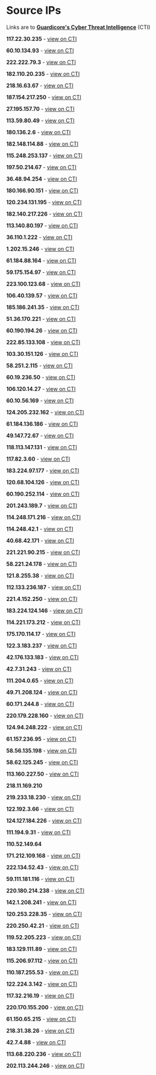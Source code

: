 # Source IPs

Links are to [**Guardicore's Cyber Threat Intelligence**](https://threatintelligence.guardicore.com) (CTI)

**117.22.30.235** - [view on CTI](https://threatintelligence.guardicore.com/ip/117.22.30.235)

**60.10.134.93** - [view on CTI](https://threatintelligence.guardicore.com/ip/60.10.134.93)

**222.222.79.3** - [view on CTI](https://threatintelligence.guardicore.com/ip/222.222.79.3)

**182.110.20.235** - [view on CTI](https://threatintelligence.guardicore.com/ip/182.110.20.235)

**218.16.63.67** - [view on CTI](https://threatintelligence.guardicore.com/ip/218.16.63.67)

**187.154.217.250** - [view on CTI](https://threatintelligence.guardicore.com/ip/187.154.217.250)

**27.195.157.70** - [view on CTI](https://threatintelligence.guardicore.com/ip/27.195.157.70)

**113.59.80.49** - [view on CTI](https://threatintelligence.guardicore.com/ip/113.59.80.49)

**180.136.2.6** - [view on CTI](https://threatintelligence.guardicore.com/ip/180.136.2.6)

**182.148.114.88** - [view on CTI](https://threatintelligence.guardicore.com/ip/182.148.114.88)

**115.248.253.137** - [view on CTI](https://threatintelligence.guardicore.com/ip/115.248.253.137)

**197.50.214.67** - [view on CTI](https://threatintelligence.guardicore.com/ip/197.50.214.67)

**36.48.94.254** - [view on CTI](https://threatintelligence.guardicore.com/ip/36.48.94.254)

**180.166.90.151** - [view on CTI](https://threatintelligence.guardicore.com/ip/180.166.90.151)

**120.234.131.195** - [view on CTI](https://threatintelligence.guardicore.com/ip/120.234.131.195)

**182.140.217.226** - [view on CTI](https://threatintelligence.guardicore.com/ip/182.140.217.226)

**113.140.80.197** - [view on CTI](https://threatintelligence.guardicore.com/ip/113.140.80.197)

**36.110.1.222** - [view on CTI](https://threatintelligence.guardicore.com/ip/36.110.1.222)

**1.202.15.246** - [view on CTI](https://threatintelligence.guardicore.com/ip/1.202.15.246)

**61.184.88.164** - [view on CTI](https://threatintelligence.guardicore.com/ip/61.184.88.164)

**59.175.154.97** - [view on CTI](https://threatintelligence.guardicore.com/ip/59.175.154.97)

**223.100.123.68** - [view on CTI](https://threatintelligence.guardicore.com/ip/223.100.123.68)

**106.40.139.57** - [view on CTI](https://threatintelligence.guardicore.com/ip/106.40.139.57)

**185.186.241.35** - [view on CTI](https://threatintelligence.guardicore.com/ip/185.186.241.35)

**51.36.170.221** - [view on CTI](https://threatintelligence.guardicore.com/ip/51.36.170.221)

**60.190.194.26** - [view on CTI](https://threatintelligence.guardicore.com/ip/60.190.194.26)

**222.85.133.108** - [view on CTI](https://threatintelligence.guardicore.com/ip/222.85.133.108)

**103.30.151.126** - [view on CTI](https://threatintelligence.guardicore.com/ip/103.30.151.126)

**58.251.2.115** - [view on CTI](https://threatintelligence.guardicore.com/ip/58.251.2.115)

**60.19.236.50** - [view on CTI](https://threatintelligence.guardicore.com/ip/60.19.236.50)

**106.120.14.27** - [view on CTI](https://threatintelligence.guardicore.com/ip/106.120.14.27)

**60.10.56.169** - [view on CTI](https://threatintelligence.guardicore.com/ip/60.10.56.169)

**124.205.232.162** - [view on CTI](https://threatintelligence.guardicore.com/ip/124.205.232.162)

**61.184.136.186** - [view on CTI](https://threatintelligence.guardicore.com/ip/61.184.136.186)

**49.147.72.67** - [view on CTI](https://threatintelligence.guardicore.com/ip/49.147.72.67)

**118.113.147.131** - [view on CTI](https://threatintelligence.guardicore.com/ip/118.113.147.131)

**117.82.3.60** - [view on CTI](https://threatintelligence.guardicore.com/ip/117.82.3.60)

**183.224.97.177** - [view on CTI](https://threatintelligence.guardicore.com/ip/183.224.97.177)

**120.68.104.126** - [view on CTI](https://threatintelligence.guardicore.com/ip/120.68.104.126)

**60.190.252.114** - [view on CTI](https://threatintelligence.guardicore.com/ip/60.190.252.114)

**201.243.189.7** - [view on CTI](https://threatintelligence.guardicore.com/ip/201.243.189.7)

**114.248.171.216** - [view on CTI](https://threatintelligence.guardicore.com/ip/114.248.171.216)

**114.248.42.1** - [view on CTI](https://threatintelligence.guardicore.com/ip/114.248.42.1)

**40.68.42.171** - [view on CTI](https://threatintelligence.guardicore.com/ip/40.68.42.171)

**221.221.90.215** - [view on CTI](https://threatintelligence.guardicore.com/ip/221.221.90.215)

**58.221.24.178** - [view on CTI](https://threatintelligence.guardicore.com/ip/58.221.24.178)

**121.8.255.38** - [view on CTI](https://threatintelligence.guardicore.com/ip/121.8.255.38)

**112.133.236.187** - [view on CTI](https://threatintelligence.guardicore.com/ip/112.133.236.187)

**221.4.152.250** - [view on CTI](https://threatintelligence.guardicore.com/ip/221.4.152.250)

**183.224.124.146** - [view on CTI](https://threatintelligence.guardicore.com/ip/183.224.124.146)

**114.221.173.212** - [view on CTI](https://threatintelligence.guardicore.com/ip/114.221.173.212)

**175.170.114.17** - [view on CTI](https://threatintelligence.guardicore.com/ip/175.170.114.17)

**122.3.183.237** - [view on CTI](https://threatintelligence.guardicore.com/ip/122.3.183.237)

**42.176.133.183** - [view on CTI](https://threatintelligence.guardicore.com/ip/42.176.133.183)

**42.7.31.243** - [view on CTI](https://threatintelligence.guardicore.com/ip/42.7.31.243)

**111.204.0.65** - [view on CTI](https://threatintelligence.guardicore.com/ip/111.204.0.65)

**49.71.208.124** - [view on CTI](https://threatintelligence.guardicore.com/ip/49.71.208.124)

**60.171.244.8** - [view on CTI](https://threatintelligence.guardicore.com/ip/60.171.244.8)

**220.179.228.160** - [view on CTI](https://threatintelligence.guardicore.com/ip/220.179.228.160)

**124.94.248.222** - [view on CTI](https://threatintelligence.guardicore.com/ip/124.94.248.222)

**61.157.236.95** - [view on CTI](https://threatintelligence.guardicore.com/ip/61.157.236.95)

**58.56.135.198** - [view on CTI](https://threatintelligence.guardicore.com/ip/58.56.135.198)

**58.62.125.245** - [view on CTI](https://threatintelligence.guardicore.com/ip/58.62.125.245)

**113.160.227.50** - [view on CTI](https://threatintelligence.guardicore.com/ip/113.160.227.50)

**218.11.169.210**

**219.233.18.230** - [view on CTI](https://threatintelligence.guardicore.com/ip/219.233.18.230)

**122.192.3.66** - [view on CTI](https://threatintelligence.guardicore.com/ip/122.192.3.66)

**124.127.184.226** - [view on CTI](https://threatintelligence.guardicore.com/ip/124.127.184.226)

**111.194.9.31** - [view on CTI](https://threatintelligence.guardicore.com/ip/111.194.9.31)

**110.52.149.64**

**171.212.109.168** - [view on CTI](https://threatintelligence.guardicore.com/ip/171.212.109.168)

**222.134.52.43** - [view on CTI](https://threatintelligence.guardicore.com/ip/222.134.52.43)

**59.111.181.116** - [view on CTI](https://threatintelligence.guardicore.com/ip/59.111.181.116)

**220.180.214.238** - [view on CTI](https://threatintelligence.guardicore.com/ip/220.180.214.238)

**142.1.208.241** - [view on CTI](https://threatintelligence.guardicore.com/ip/142.1.208.241)

**120.253.228.35** - [view on CTI](https://threatintelligence.guardicore.com/ip/120.253.228.35)

**220.250.42.21** - [view on CTI](https://threatintelligence.guardicore.com/ip/220.250.42.21)

**119.52.205.223** - [view on CTI](https://threatintelligence.guardicore.com/ip/119.52.205.223)

**183.129.111.89** - [view on CTI](https://threatintelligence.guardicore.com/ip/183.129.111.89)

**115.206.97.112** - [view on CTI](https://threatintelligence.guardicore.com/ip/115.206.97.112)

**110.187.255.53** - [view on CTI](https://threatintelligence.guardicore.com/ip/110.187.255.53)

**122.224.3.142** - [view on CTI](https://threatintelligence.guardicore.com/ip/122.224.3.142)

**117.32.216.19** - [view on CTI](https://threatintelligence.guardicore.com/ip/117.32.216.19)

**220.170.155.200** - [view on CTI](https://threatintelligence.guardicore.com/ip/220.170.155.200)

**61.150.65.215** - [view on CTI](https://threatintelligence.guardicore.com/ip/61.150.65.215)

**218.31.38.26** - [view on CTI](https://threatintelligence.guardicore.com/ip/218.31.38.26)

**42.7.4.88** - [view on CTI](https://threatintelligence.guardicore.com/ip/42.7.4.88)

**113.68.220.236** - [view on CTI](https://threatintelligence.guardicore.com/ip/113.68.220.236)

**202.113.244.246** - [view on CTI](https://threatintelligence.guardicore.com/ip/202.113.244.246)
